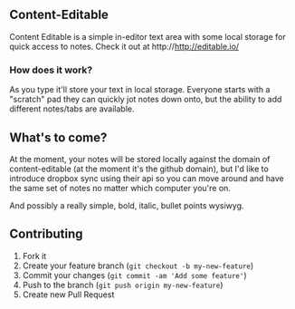 ## Content-Editable

Content Editable is a simple in-editor text area with some local storage for quick access to notes. 
Check it out at http://http://editable.io/

### How does it work?
As you type it'll store your text in local storage. Everyone starts with a "scratch" pad they can quickly jot notes down onto, but the ability to add different notes/tabs are available. 

## What's to come?
At the moment, your notes will be stored locally against the domain of content-editable (at the moment it's the github domain), but I'd like to introduce dropbox sync using their api so you can move around and have the same set of notes no matter which computer you're on. 

And possibly a really simple, bold, italic, bullet points wysiwyg.

## Contributing

1. Fork it
2. Create your feature branch (`git checkout -b my-new-feature`)
3. Commit your changes (`git commit -am 'Add some feature'`)
4. Push to the branch (`git push origin my-new-feature`)
5. Create new Pull Request